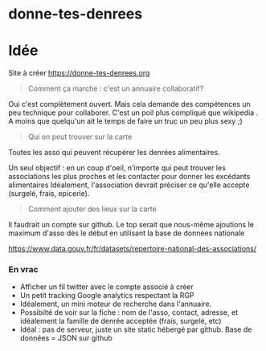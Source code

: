 # donne-tes-denrees


Idée
======

Site à créer https://donne-tes-denrees.org 

> Comment ça marche : c'est un annuaire collaboratif?

Oui c'est complètement ouvert. Mais cela demande des compétences un peu technique pour collaborer. C'est un poil plus compliqué que wikipedia .
A moins que quelqu'un ait le temps de faire un truc un peu plus sexy ;)

> Qui on peut trouver sur la carte

Toutes les asso qui peuvent récupérer les denrées alimentaires. 

Un seul objectif  : en un coup d'oeil, n'importe qui peut trouver les associations les plus proches et les contacter pour donner les excédants alimentaires
Idéalement, l'association  devrait  préciser ce qu'elle accepte (surgelé, frais, epicerie).

> Comment ajouter des lieux sur la carte

Il faudrait un compte sur github.
Le top serait que nous-même ajoutions le maximum d'asso dès le début en utilisant la base de données nationale

https://www.data.gouv.fr/fr/datasets/repertoire-national-des-associations/


### En vrac


- Afficher un fil twitter avec le compte associé à créer 
- Un petit tracking Google analytics respectant la RGP
- Idéalement, un mini moteur de recherche dans l'annuaire. 
- Possibilté de voir sur la fiche : nom de l'asso, contact, adresse, et idéalement la famille de denrée acceptée (frais, surgelé, etc)
- Idéal : pas de serveur, juste un site static hébergé par github. Base de données = JSON sur github
